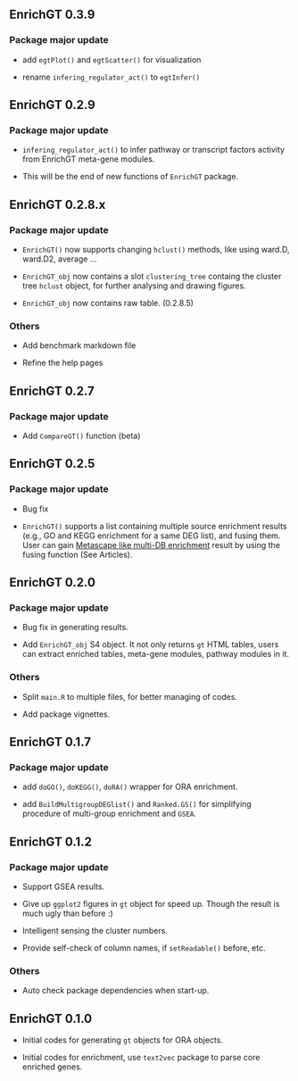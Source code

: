 ## EnrichGT 0.3.9

### Package major update

-   add `egtPlot()` and `egtScatter()` for visualization

-   rename `infering_regulator_act()` to `egtInfer()`



## EnrichGT 0.2.9

### Package major update

-   `infering_regulator_act()` to infer pathway or transcript factors activity from EnrichGT meta-gene modules. 

-   This will be the end of new functions of `EnrichGT` package. 


## EnrichGT 0.2.8.x

### Package major update

-   `EnrichGT()` now supports changing `hclust()` methods, like using ward.D, ward.D2, average ...

-   `EnrichGT_obj` now contains a slot `clustering_tree` containg the cluster tree `hclust` object, for further analysing and drawing figures.

-   `EnrichGT_obj` now contains raw table. (0.2.8.5)

### Others

-   Add benchmark markdown file

-   Refine the help pages

## EnrichGT 0.2.7

### Package major update

-   Add `CompareGT()` function (beta)

## EnrichGT 0.2.5

### Package major update

-   Bug fix

-   `EnrichGT()` supports a list containing multiple source enrichment results (e.g., GO and KEGG enrichment for a same DEG list), and fusing them. User can gain [Metascape like multi-DB enrichment](https://metascape.org/) result by using the fusing function (See Articles).

## EnrichGT 0.2.0

### Package major update

-   Bug fix in generating results.

-   Add `EnrichGT_obj` S4 object. It not only returns `gt` HTML tables, users can extract enriched tables, meta-gene modules, pathway modules in it.

### Others

-   Split `main.R` to multiple files, for better managing of codes.

-   Add package vignettes.

## EnrichGT 0.1.7

### Package major update

-   add `doGO()`, `doKEGG()`, `doRA()` wrapper for ORA enrichment.

-   add `BuildMultigroupDEGlist()` and `Ranked.GS()` for simplifying procedure of multi-group enrichment and `GSEA`.

## EnrichGT 0.1.2

### Package major update

-   Support GSEA results.

-   Give up `ggplot2` figures in `gt` object for speed up. Though the result is much ugly than before :)

-   Intelligent sensing the cluster numbers.

-   Provide self-check of column names, if `setReadable()` before, etc.

### Others

-   Auto check package dependencies when start-up.

## EnrichGT 0.1.0

-   Initial codes for generating `gt` objects for ORA objects.

-   Initial codes for enrichment, use `text2vec` package to parse core enriched genes.
